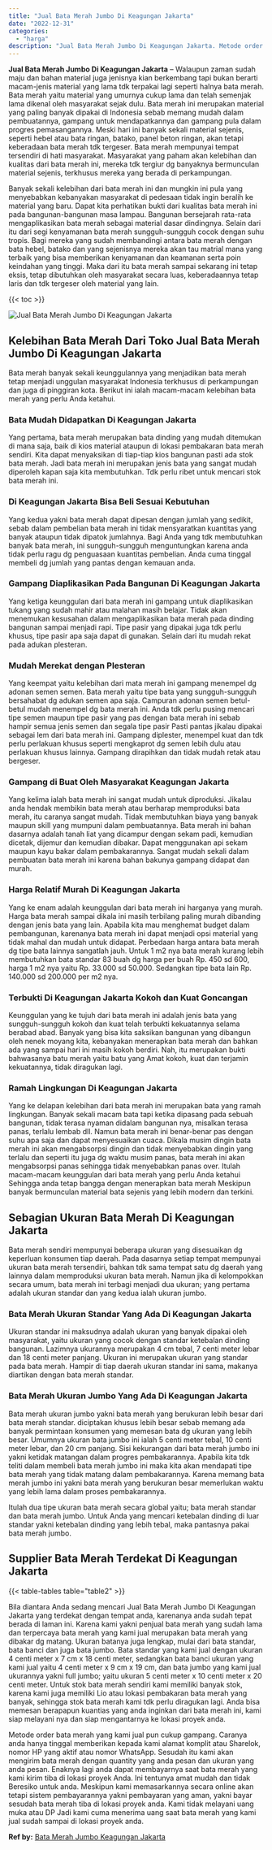 ```yaml
---
title: "Jual Bata Merah Jumbo Di Keagungan Jakarta"
date: "2022-12-31"
categories: 
  - "harga"
description: "Jual Bata Merah Jumbo Di Keagungan Jakarta. Metode order bata merah yang kami jual pun cukup gampang. Caranya anda hanya tinggal memberikan kepada kami alama..."
---
```


**Jual Bata Merah Jumbo Di Keagungan Jakarta** – Walaupun zaman sudah maju dan bahan material juga jenisnya kian berkembang tapi bukan berarti macam-jenis material yang lama tdk terpakai lagi seperti halnya bata merah. Bata merah yaitu material yang umurnya cukup lama dan telah semenjak lama dikenal oleh masyarakat sejak dulu. Bata merah ini merupakan material yang paling banyak dipakai di Indonesia sebab memang mudah dalam pembuatannya, gampang untuk mendapatkannya dan gampang pula dalam progres pemasangannya. Meski hari ini banyak sekali material sejenis, seperti hebel atau bata ringan, batako, panel beton ringan, akan tetapi keberadaan bata merah tdk tergeser. Bata merah mempunyai tempat tersendiri di hati masyarakat. Masyarakat yang paham akan kelebihan dan kualitas dari bata merah ini, mereka tdk tergiur dg banyaknya bermunculan material sejenis, terkhusus mereka yang berada di perkampungan.

Banyak sekali kelebihan dari bata merah ini dan mungkin ini pula yang menyebabkan kebanyakan masyarakat di pedesaan tidak ingin beralih ke material yang baru. Dapat kita perhatikan bukti dari kualitas bata merah ini pada bangunan-bangunan masa lampau. Bangunan bersejarah rata-rata mengaplikasikan bata merah sebagai material dasar dindingnya. Selain dari itu dari segi kenyamanan bata merah sungguh-sungguh cocok dengan suhu tropis. Bagi mereka yang sudah membandingi antara bata merah dengan bata hebel, batako dan yang sejenisnya mereka akan tau matrial mana yang terbaik yang bisa memberikan kenyamanan dan keamanan serta poin keindahan yang tinggi. Maka dari itu bata merah sampai sekarang ini tetap eksis, tetap dibutuhkan oleh masyarakat secara luas, keberadaannya tetap laris dan tdk tergeser oleh material yang lain.

{{< toc >}}

![Jual Bata Merah Jumbo Di Keagungan Jakarta](/images/jual-bata-merah-06.png)

## Kelebihan Bata Merah Dari Toko Jual Bata Merah Jumbo Di Keagungan Jakarta

Bata merah banyak sekali keunggulannya yang menjadikan bata merah tetap menjadi unggulan masyarakat Indonesia terkhusus di perkampungan dan juga di pinggiran kota. Berikut ini ialah macam-macam kelebihan bata merah yang perlu Anda ketahui.

### Bata Mudah Didapatkan Di Keagungan Jakarta

Yang pertama, bata merah merupakan bata dinding yang mudah ditemukan di mana saja, baik di kios material ataupun di lokasi pembakaran bata merah sendiri. Kita dapat menyaksikan di tiap-tiap kios bangunan pasti ada stok bata merah. Jadi bata merah ini merupakan jenis bata yang sangat mudah diperoleh kapan saja kita membutuhkan. Tdk perlu ribet untuk mencari stok bata merah ini.

### Di Keagungan Jakarta Bisa Beli Sesuai Kebutuhan

Yang kedua yakni bata merah dapat dipesan dengan jumlah yang sedikit, sebab dalam pembelian bata merah ini tidak mensyaratkan kuantitas yang banyak ataupun tidak dipatok jumlahnya. Bagi Anda yang tdk membutuhkan banyak bata merah, ini sungguh-sungguh menguntungkan karena anda tidak perlu ragu dg penguasaan kuantitas pembelian. Anda cuma tinggal membeli dg jumlah yang pantas dengan kemauan anda.

### Gampang Diaplikasikan Pada Bangunan Di Keagungan Jakarta

Yang ketiga keunggulan dari bata merah ini gampang untuk diaplikasikan tukang yang sudah mahir atau malahan masih belajar. Tidak akan menemukan kesusahan dalam mengaplikasikan bata merah pada dinding bangunan sampai menjadi rapi. Tipe pasir yang dipakai juga tdk perlu khusus, tipe pasir apa saja dapat di gunakan. Selain dari itu mudah rekat pada adukan plesteran.

### Mudah Merekat dengan Plesteran

Yang keempat yaitu kelebihan dari mata merah ini gampang menempel dg adonan semen semen. Bata merah yaitu tipe bata yang sungguh-sungguh bersahabat dg adukan semen apa saja. Campuran adonan semen betul-betul mudah menempel dg bata merah ini. Anda tdk perlu pusing mencari tipe semen maupun tipe pasir yang pas dengan bata merah ini sebab hampir semua jenis semen dan segala tipe pasir Pasti pantas jikalau dipakai sebagai lem dari bata merah ini. Gampang diplester, menempel kuat dan tdk perlu perlakuan khusus seperti mengkaprot dg semen lebih dulu atau perlakuan khusus lainnya. Gampang dirapihkan dan tidak mudah retak atau bergeser.

### Gampang di Buat Oleh Masyarakat Keagungan Jakarta

Yang kelima ialah bata merah ini sangat mudah untuk diproduksi. Jikalau anda hendak membikin bata merah atau berharap memproduksi bata merah, itu caranya sangat mudah. Tidak membutuhkan biaya yang banyak maupun skill yang mumpuni dalam pembuatannya. Bata merah ini bahan dasarnya adalah tanah liat yang dicampur dengan sekam padi, kemudian dicetak, dijemur dan kemudian dibakar. Dapat menggunakan api sekam maupun kayu bakar dalam pembakarannya. Sangat mudah sekali dalam pembuatan bata merah ini karena bahan bakunya gampang didapat dan murah.

### Harga Relatif Murah Di Keagungan Jakarta

Yang ke enam adalah keunggulan dari bata merah ini harganya yang murah. Harga bata merah sampai dikala ini masih terbilang paling murah dibanding dengan jenis bata yang lain. Apabila kita mau menghemat budget dalam pembangunan, karenanya bata merah ini dapat menjadi opsi material yang tidak mahal dan mudah untuk didapat. Perbedaan harga antara bata merah dg tipe bata lainnya sangatlah jauh. Untuk 1 m2 nya bata merah kurang lebih membutuhkan bata standar 83 buah dg harga per buah Rp. 450 sd 600, harga 1 m2 nya yaitu Rp. 33.000 sd 50.000. Sedangkan tipe bata lain Rp. 140.000 sd 200.000 per m2 nya.

### Terbukti Di Keagungan Jakarta Kokoh dan Kuat Goncangan

Keunggulan yang ke tujuh dari bata merah ini adalah jenis bata yang sungguh-sungguh kokoh dan kuat telah terbukti kekuatannya selama berabad abad. Banyak yang bisa kita saksikan bangunan yang dibangun oleh nenek moyang kita, kebanyakan menerapkan bata merah dan bahkan ada yang sampai hari ini masih kokoh berdiri. Nah, itu merupakan bukti bahwasanya batu merah yaitu batu yang Amat kokoh, kuat dan terjamin kekuatannya, tidak diragukan lagi.

### Ramah Lingkungan Di Keagungan Jakarta

Yang ke delapan kelebihan dari bata merah ini merupakan bata yang ramah lingkungan. Banyak sekali macam bata tapi ketika dipasang pada sebuah bangunan, tidak terasa nyaman didalam bangunan nya, misalkan terasa panas, terlalu lembab dll. Namun bata merah ini benar-benar pas dengan suhu apa saja dan dapat menyesuaikan cuaca. Dikala musim dingin bata merah ini akan mengabsorpsi dingin dan tidak menyebabkan dingin yang terlalu dan seperti itu juga dg waktu musim panas, bata merah ini akan mengabsorpsi panas sehingga tidak menyebabkan panas over. Itulah macam-macam keunggulan dari bata merah yang perlu Anda ketahui Sehingga anda tetap bangga dengan menerapkan bata merah Meskipun banyak bermunculan material bata sejenis yang lebih modern dan terkini.

## Sebagian Ukuran Bata Merah Di Keagungan Jakarta

Bata merah sendiri mempunyai beberapa ukuran yang disesuaikan dg keperluan konsumen tiap daerah. Pada dasarnya setiap tempat mempunyai ukuran bata merah tersendiri, bahkan tdk sama tempat satu dg daerah yang lainnya dalam memproduksi ukuran bata merah. Namun jika di kelompokkan secara umum, bata merah ini terbagi menjadi dua ukuran; yang pertama adalah ukuran standar dan yang kedua ialah ukuran jumbo.

### Bata Merah Ukuran Standar Yang Ada Di Keagungan Jakarta

Ukuran standar ini maksudnya adalah ukuran yang banyak dipakai oleh masyarakat, yaitu ukuran yang cocok dengan standar ketebalan dinding bangunan. Lazimnya ukurannya merupakan 4 cm tebal, 7 centi meter lebar dan 18 centi meter panjang. Ukuran ini merupakan ukuran yang standar pada bata merah. Hampir di tiap daerah ukuran standar ini sama, makanya diartikan dengan bata merah standar.

### Bata Merah Ukuran Jumbo Yang Ada Di Keagungan Jakarta

Bata merah ukuran jumbo yakni bata merah yang berukuran lebih besar dari bata merah standar. diciptakan khusus lebih besar sebab memang ada banyak permintaan konsumen yang memesan bata dg ukuran yang lebih besar. Umumnya ukuran bata jumbo ini ialah 5 centi meter tebal, 10 centi meter lebar, dan 20 cm panjang. Sisi kekurangan dari bata merah jumbo ini yakni ketidak matangan dalam progres pembakarannya. Apabila kita tdk teliti dalam membeli bata merah jumbo ini maka kita akan mendapati tipe bata merah yang tidak matang dalam pembakarannya. Karena memang bata merah jumbo ini yakni bata merah yang berukuran besar memerlukan waktu yang lebih lama dalam proses pembakarannya.

Itulah dua tipe ukuran bata merah secara global yaitu; bata merah standar dan bata merah jumbo. Untuk Anda yang mencari ketebalan dinding di luar standar yakni ketebalan dinding yang lebih tebal, maka pantasnya pakai bata merah jumbo.

## Supplier Bata Merah Terdekat Di Keagungan Jakarta

{{< table-tables table="table2" >}}

Bila diantara Anda sedang mencari Jual Bata Merah Jumbo Di Keagungan Jakarta yang terdekat dengan tempat anda, karenanya anda sudah tepat berada di laman ini. Karena kami yakni penjual bata merah yang sudah lama dan terpercaya bata merah yang kami jual merupakan bata merah yang dibakar dg matang. Ukuran batanya juga lengkap, mulai dari bata standar, bata banci dan juga bata jumbo. Bata standar yang kami jual dengan ukuran 4 centi meter x 7 cm x 18 centi meter, sedangkan bata banci ukuran yang kami jual yaitu 4 centi meter x 9 cm x 19 cm, dan bata jumbo yang kami jual ukurannya yakni full jumbo; yaitu ukuran 5 centi meter x 10 centi meter x 20 centi meter. Untuk stok bata merah sendiri kami memiliki banyak stok, karena kami juga memiliki Lio atau lokasi pembakaran bata merah yang banyak, sehingga stok bata merah kami tdk perlu diragukan lagi. Anda bisa memesan berapapun kuantias yang anda inginkan dari bata merah ini, kami siap melayani nya dan siap mengantarnya ke lokasi proyek anda.

Metode order bata merah yang kami jual pun cukup gampang. Caranya anda hanya tinggal memberikan kepada kami alamat komplit atau Sharelok, nomor HP yang aktif atau nomor WhatsApp. Sesudah itu kami akan mengirim bata merah dengan quantity yang anda pesan dan ukuran yang anda pesan. Enaknya lagi anda dapat membayarnya saat bata merah yang kami kirim tiba di lokasi proyek Anda. Ini tentunya amat mudah dan tidak Beresiko untuk anda. Meskipun kami memasarkannya secara online akan tetapi sistem pembayarannya yakni pembayaran yang aman, yakni bayar sesudah bata merah tiba di lokasi proyek anda. Kami tidak melayani uang muka atau DP Jadi kami cuma menerima uang saat bata merah yang kami jual sudah sampai di lokasi proyek anda.

**Ref by:** [Bata Merah Jumbo Keagungan Jakarta](https://id.wikipedia.org/wiki/Bata)
